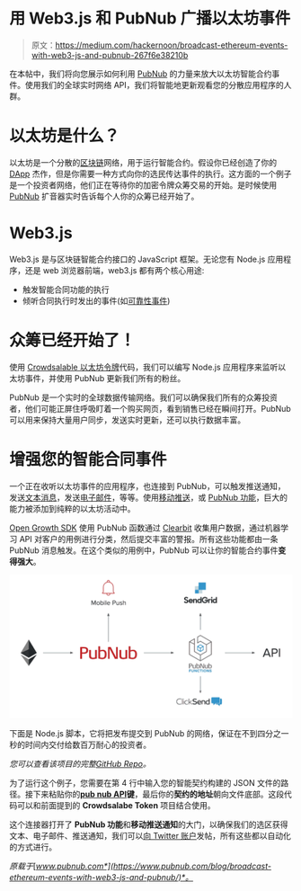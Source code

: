 # 用 Web3.js 和 PubNub 广播以太坊事件

> 原文：<https://medium.com/hackernoon/broadcast-ethereum-events-with-web3-js-and-pubnub-267f6e38210b>

在本帖中，我们将向您展示如何利用 [PubNub](https://www.pubnub.com/?utm_source=Syndication&utm_medium=Medium&utm_campaign=SYN-CY18-Q2-Medium-May-24) 的力量来放大以太坊智能合约事件。使用我们的全球实时网络 API，我们将智能地更新观看您的分散应用程序的人群。

# 以太坊是什么？

以太坊是一个分散的[区块链](https://hackernoon.com/tagged/blockchain)网络，用于运行智能合约。假设你已经创造了你的 [DApp](https://www.stateofthedapps.com/) 杰作，但是你需要一种方式向你的选民传达事件的执行。这方面的一个例子是一个投资者网络，他们正在等待你的加密令牌众筹交易的开始。是时候使用 [PubNub](https://hackernoon.com/tagged/pubnub) 扩音器实时告诉每个人你的众筹已经开始了。

# Web3.js

Web3.js 是与区块链智能合约接口的 JavaScript 框架。无论您有 Node.js 应用程序，还是 web 浏览器前端，web3.js 都有两个核心用途:

*   触发智能合同功能的执行
*   倾听合同执行时发出的事件(如[可靠性事件](http://solidity.readthedocs.io/en/v0.4.21/contracts.html#events))

# 众筹已经开始了！

使用 [Crowdsalable 以太坊令牌](https://github.com/ajb413/crowdsalable-eth-token)代码，我们可以编写 Node.js 应用程序来监听以太坊事件，并使用 PubNub 更新我们所有的粉丝。

PubNub 是一个实时的全球数据传输网络。我们可以确保我们所有的众筹投资者，他们可能正屏住呼吸盯着一个购买网页，看到销售已经在瞬间打开。PubNub 可以用来保持大量用户同步，发送实时更新，还可以执行数据丰富。

# 增强您的智能合同事件

一个正在收听以太坊事件的应用程序，也连接到 PubNub，可以触发推送通知，发送[文本消息](https://www.pubnub.com/docs/blocks-catalog/clicksend-sms?utm_source=Syndication&utm_medium=Medium&utm_campaign=SYN-CY18-Q2-Medium-May-24)，发送[电子邮件](https://www.pubnub.com/docs/blocks-catalog/sendgrid?utm_source=Syndication&utm_medium=Medium&utm_campaign=SYN-CY18-Q2-Medium-May-24)，等等。使用[移动推送](https://www.pubnub.com/products/mobile-push-notifications/?utm_source=Syndication&utm_medium=Medium&utm_campaign=SYN-CY18-Q2-Medium-May-24)，或 [PubNub 功能](https://www.pubnub.com/products/functions/?utm_source=Syndication&utm_medium=Medium&utm_campaign=SYN-CY18-Q2-Medium-May-24)，巨大的能力被添加到纯粹的以太坊活动中。

[Open Growth SDK](https://github.com/pubnub/open-growth) 使用 PubNub 函数通过 [Clearbit](https://clearbit.com/) 收集用户数据，通过机器学习 API 对客户的用例进行分类，然后提交丰富的警报。所有这些功能都由一条 PubNub 消息触发。在这个类似的用例中，PubNub 可以让你的智能合约事件**变得强大**。

![](img/5c74d967282f9baced9c08654bae942f.png)

下面是 Node.js 脚本，它将把发布提交到 PubNub 的网络，保证在不到四分之一秒的时间内交付给数百万耐心的投资者。

*您可以查看该项目的完整*[*GitHub Repo*](https://github.com/ajb413/eth-event-megaphone)*。*

为了运行这个例子，您需要在第 4 行中输入您的智能契约构建的 JSON 文件的路径。接下来粘贴你的[**pub nub API**](https://admin.pubnub.com/#/login?utm_source=Syndication&utm_medium=Medium&utm_campaign=SYN-CY18-Q2-Medium-May-24)**键**，最后你的**契约的地址**朝向文件底部。这段代码可以和前面提到的 **Crowdsalabe Token** 项目结合使用。

这个连接器打开了 **PubNub 功能**和**移动推送通知**的大门，以确保我们的选区获得文本、电子邮件、推送通知，我们可以[向 Twitter 账户](https://www.pubnub.com/docs/blocks-catalog/twitter?utm_source=Syndication&utm_medium=Medium&utm_campaign=SYN-CY18-Q2-Medium-May-24)发帖，所有这些都以自动化的方式进行。

*原载于*[*www.pubnub.com*](https://www.pubnub.com/blog/broadcast-ethereum-events-with-web3-js-and-pubnub/)*。*